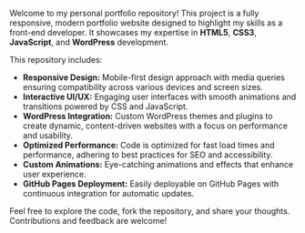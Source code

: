 Welcome to my personal portfolio repository! This project is a fully responsive, modern portfolio website designed to highlight my skills as a front-end developer. It showcases my expertise in **HTML5**, **CSS3**, **JavaScript**, and **WordPress** development.

This repository includes:

- **Responsive Design:** Mobile-first design approach with media queries ensuring compatibility across various devices and screen sizes.
- **Interactive UI/UX:** Engaging user interfaces with smooth animations and transitions powered by CSS and JavaScript.
- **WordPress Integration:** Custom WordPress themes and plugins to create dynamic, content-driven websites with a focus on performance and usability.
- **Optimized Performance:** Code is optimized for fast load times and performance, adhering to best practices for SEO and accessibility.
- **Custom Animations:** Eye-catching animations and effects that enhance user experience.
- **GitHub Pages Deployment:** Easily deployable on GitHub Pages with continuous integration for automatic updates.

Feel free to explore the code, fork the repository, and share your thoughts. Contributions and feedback are welcome!
